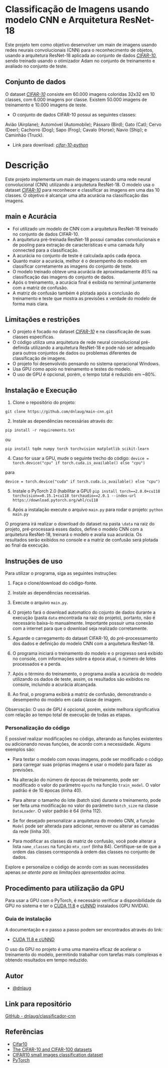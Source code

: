 # Classificação de Imagens usando modelo CNN e Arquitetura ResNet-18

Este projeto tem como objetivo desenvolver um main de imagens usando redes neurais convolucionais (CNN) para o reconhecimento de objetos, usando a arquitetura ResNet-18 aplicada ao conjunto de dados [_CIFAR-10_](https://www.cs.toronto.edu/~kriz/cifar.html), 
sendo treinado usando o otimizador Adam no conjunto de treinamento e avaliado no conjunto de teste.

## Conjunto de dados
O dataset [_CIFAR-10_](https://www.cs.toronto.edu/~kriz/cifar.html) consiste em 60.000 imagens coloridas 32x32 em 10 classes, com 6.000 imagens por classe. Existem 50.000 imagens de treinamento e 10.000 imagens de teste. 

- O conjunto de dados CIFAR-10 possui as seguintes classes:

Avião (Airplane); Automóvel (Automobile); Pássaro (Bird); Gato (Cat); Cervo (Deer); Cachorro (Dog); Sapo (Frog); Cavalo (Horse); Navio (Ship); e Caminhão (Truck).

- Link para download: [_cifar-10-python_](https://www.cs.toronto.edu/~kriz/cifar-10-python.tar.gz) 

# Descrição

Este projeto implementa um main de imagens usando uma rede neural convolucional (CNN) utilizando a arquitetura ResNet-18. O modelo usa o dataset [_CIFAR-10_](https://www.cs.toronto.edu/~kriz/cifar.html) para reconhecer e classificar as imagens em uma das 10 classes. O objetivo é alcançar uma alta acurácia na classificação das imagens.

## main e Acurácia

- Foi utilizado um modelo de CNN com a arquitetura ResNet-18 treinado no conjunto de dados CIFAR-10. 
- A arquitetura pré-treinada ResNet-18 possui camadas convolucionais e de pooling para extração de características e uma camada fully connected para a classificação. 
- A acurácia no conjunto de teste é calculada após cada época. 
- Quanto maior a acurácia, melhor é o desempenho do modelo em classificar corretamente as imagens do conjunto de teste.
- O modelo treinado obteve uma acurácia de aproximadamente _85%_ na classificação das imagens do conjunto de dados.
- Após o treinamento, a acurácia final é exibida no terminal juntamente com a matriz de confusão. 
- A matriz de confusão também é plotada após a conclusão do treinamento e teste que mostra as previsões x verdade do modelo de forma mais clara.

## Limitações e restrições
- O projeto é focado no dataset [_CIFAR-10_](https://www.cs.toronto.edu/~kriz/cifar.html) e na classificação de suas classes específicas.
- O código utiliza uma arquitetura de rede neural convolucional pré-definida utilizando a arquitetura ResNet-18 e pode não ser adequado para outros conjuntos de dados ou problemas diferentes de classificação de imagens.
- O projeto foi desenvolvido pensando no sistema operacional Windows.
- Usa GPU como apoio no treinamento e testes do modelo.
- O uso de GPU é opcional, porém, o tempo total é reduzido em ~80%.

## Instalação e Execução

1. Clone o repositório do projeto:

``` git clone https://github.com/dnlaug/main-cnn.git ```

2. Instale as dependências necessárias através do:

``` pip install -r requirements.txt ```

ou

``` pip install tqdm numpy torch torchvision matplotlib scikit-learn ```

4. Caso for usar a GPU, mude o seguinte trecho do código:
``` device = torch.device("cpu" if torch.cuda.is_available() else "cpu") ``` 

para

 ``` device = torch.device("cuda" if torch.cuda.is_available() else "cpu") ```

5. Instale o PyTorch 2.0 (habilitar a GPU)
``` pip install torch==2.0.0+cu118 torchvision==0.15.1+cu118 torchaudio==2.0.1 --index-url https://download.pytorch.org/whl/cu118 ```

6. Após a instalação execute o arquivo `main.py` para rodar o projeto:
``` python main.py ```

O programa irá realizar o download do dataset na pasta `\data` na raiz do projeto, pré-processará esses dados, define o modelo CNN com a arquitetura ResNet-18, treinará o modelo e avalia sua acurácia. Os resultados serão exibidos no console e a matriz de confusão será plotada ao final da execução.

## Instruções de uso

Para utilizar o programa, siga as seguintes instruções:

1. Faça o clone/download do código-fonte.

2. Instale as dependências necessárias.

3. Execute o arquivo `main.py`.

4. O projeto fará o download automatico do cojunto de dados durante a execução (pasta `data` encontrada na raiz do projeto), portanto, não é necessário baixa-lo manualmente. Importante possuir uma conexão com a internet para que o download seja realizado corretamente.

5. Aguarde o carregamento do dataset CIFAR-10, do pré-processamento dos dados e definição do modelo CNN com a arquitetura ResNet-18.

6. O programa iniciará o treinamento do modelo e o progresso será exibido no console, com informações sobre a época atual, o número de lotes processados e a perda.

7. Após o término do treinamento, o programa avalia a acurácia do modelo utilizando os dados de teste, assim, os resultados são exibidos no console, incluindo a acurácia alcançada.

8. Ao final, o programa exibirá a matriz de confusão, demonstrando o desempenho do modelo em cada classe de imagem.

Observação: O uso de GPU é opcional, porém, existe melhora significativa com relação ao tempo total de execução de todas as etapas. 

### Personalização do código

É possível realizar modificações no código, alterando as funções existentes ou adicionando novas funções, de acordo com a necessidade. Alguns exemplos são:

- Para testar o modelo com novas imagens, pode ser modificado o código para carregar suas próprias imagens e usar o modelo para fazer as previsões.

- Na alteração do número de épocas de treinamento, pode ser modificado o valor do parâmetro `epochs` na função `train_model`. O valor padrão é de 10 épocas (linha 40).

- Para alterar o tamanho do lote (batch size) durante o treinamento, pode ser feita uma modificação no valor do parâmetro `batch_size` na classe `DataLoader`. O valor padrão é 64 (linha 112).

- Se for desejado personalizar a arquitetura do modelo CNN, a função `Model` pode ser alterada para adicionar, remover ou alterar as camadas da rede (linha 30).

- Para modificar as classes da matriz de confusão, você pode alterar a lista `name_classes` na função `mtx_conf` (linha 84). Certifique-se de que a ordem das classes corresponda à ordem das classes no conjunto de dados.

Explore e personalize o código de acordo com as suas necessidades apenas _se atente para as limitações apresentadas acima_.

## Procedimento para utilização da GPU

Para usar a GPU com o PyTorch, é necessário verificar a disponibilidade da GPU no sistema e ter o [CUDA 11.8](https://developer.nvidia.com/cuda-11-8-0-download-archive) e [cUNND](https://developer.nvidia.com/cudnn) instalados (GPU NVIDIA).

### Guia de instalação 

A documentação e o passo a passo podem ser encontrados através do link: 

- [CUDA 11.8 e cUNND](https://docs.nvidia.com/deeplearning/cudnn/install-guide/index.html)

O uso da GPU no projeto é uma uma maneira eficaz de acelerar o treinamento do modelo, permitindo trabalhar com tarefas mais complexas e obtendo resultados em tempo reduzido.

## Autor

- [@dnlaug](https://www.github.com/dnlaug)

## Link para repositório

[GitHub - dnlaug/classificador-cnn](https://github.com/dnlaug/classificador-cnn)

## Referências

 - [Cifar10](https://www.tensorflow.org/datasets/catalog/cifar10?hl=pt-br)
 - [The CIFAR-10 and CIFAR-100 datasets](https://www.cs.toronto.edu/~kriz/cifar.html)
 - [CIFAR10 small images classification dataset](https://keras.io/api/datasets/cifar10/)
 - [PyTorch](https://pytorch.org/get-started/locally/)

